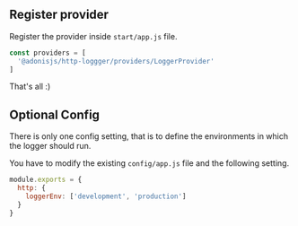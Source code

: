 ## Register provider

Register the provider inside `start/app.js` file.

```js
const providers = [
  '@adonisjs/http-loggger/providers/LoggerProvider'
]
```

That's all :)

## Optional Config
There is only one config setting, that is to define the environments in which the logger should run.

You have to modify the existing `config/app.js` file and the following setting.

```js
module.exports = {
  http: {
    loggerEnv: ['development', 'production']
  }
}
```
